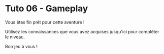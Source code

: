 # Tuto 06 - Gameplay

Vous êtes fin prêt pour cette aventure !

Utilisez les connaissances que vous avez acquises jusqu'ici pour compléter le niveau.

Bon jeu à vous !
